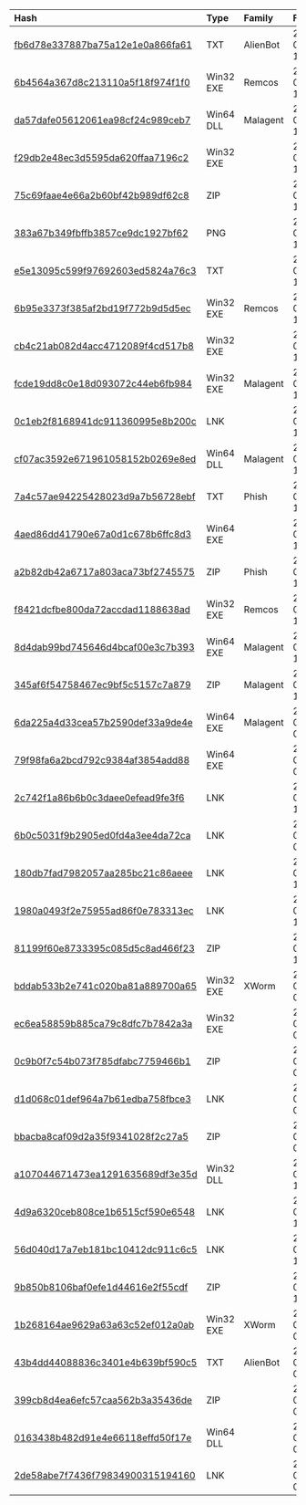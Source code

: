 |Hash|Type|Family|First_Seen|Name|
|:--|:--|:--|:--|:--|
|[fb6d78e337887ba75a12e1e0a866fa61](https://www.virustotal.com/gui/file/fb6d78e337887ba75a12e1e0a866fa61)|TXT|AlienBot|2024-04-07 11:45:20|C:\Users\user\AppData\Local\Temp\check.vbs|
|[6b4564a367d8c213110a5f18f974f1f0](https://www.virustotal.com/gui/file/6b4564a367d8c213110a5f18f974f1f0)|Win32 EXE|Remcos|2024-04-07 11:32:13|C:\Users\user\AppData\Local\Temp\ilrldops|
|[da57dafe05612061ea98cf24c989ceb7](https://www.virustotal.com/gui/file/da57dafe05612061ea98cf24c989ceb7)|Win64 DLL|Malagent|2024-04-07 11:31:07|WebView2Loader.dll|
|[f29db2e48ec3d5595da620ffaa7196c2](https://www.virustotal.com/gui/file/f29db2e48ec3d5595da620ffaa7196c2)|Win32 EXE||2024-04-07 11:29:24|Atom Browser|
|[75c69faae4e66a2b60bf42b989df62c8](https://www.virustotal.com/gui/file/75c69faae4e66a2b60bf42b989df62c8)|ZIP||2024-04-07 11:23:22| |
|[383a67b349fbffb3857ce9dc1927bf62](https://www.virustotal.com/gui/file/383a67b349fbffb3857ce9dc1927bf62)|PNG||2024-04-04 12:00:47|0dd3df6a06c052ab24ac6d78ceb523707c73b010f599b98fafddfb5a30a027f6|
|[e5e13095c599f97692603ed5824a76c3](https://www.virustotal.com/gui/file/e5e13095c599f97692603ed5824a76c3)|TXT||2024-04-04 11:57:10|check.vbs|
|[6b95e3373f385af2bd19f772b9d5d5ec](https://www.virustotal.com/gui/file/6b95e3373f385af2bd19f772b9d5d5ec)|Win32 EXE|Remcos|2024-04-04 11:45:04|C:\Users\user\AppData\Local\Temp\jnnlbcpdjth|
|[cb4c21ab082d4acc4712089f4cd517b8](https://www.virustotal.com/gui/file/cb4c21ab082d4acc4712089f4cd517b8)|Win32 EXE||2024-04-04 11:45:04|securitycheck.exe|
|[fcde19dd8c0e18d093072c44eb6fb984](https://www.virustotal.com/gui/file/fcde19dd8c0e18d093072c44eb6fb984)|Win32 EXE|Malagent|2024-04-04 11:45:03|ДВС ДД.exe|
|[0c1eb2f8168941dc911360995e8b200c](https://www.virustotal.com/gui/file/0c1eb2f8168941dc911360995e8b200c)|LNK||2024-04-04 11:28:14|Форма претензії.chm.lnk|
|[cf07ac3592e671961058152b0269e8ed](https://www.virustotal.com/gui/file/cf07ac3592e671961058152b0269e8ed)|Win64 DLL|Malagent|2024-04-04 10:50:14|msedge_elf_dll|
|[7a4c57ae94225428023d9a7b56728ebf](https://www.virustotal.com/gui/file/7a4c57ae94225428023d9a7b56728ebf)|TXT|Phish|2024-03-20 15:44:23|decryptvideo.vbs|
|[4aed86dd41790e67a0d1c678b6ffc8d3](https://www.virustotal.com/gui/file/4aed86dd41790e67a0d1c678b6ffc8d3)|Win64 EXE||2024-03-20 15:38:49|IMG4312.mp4|
|[a2b82db42a6717a803aca73bf2745575](https://www.virustotal.com/gui/file/a2b82db42a6717a803aca73bf2745575)|ZIP|Phish|2024-03-20 15:38:29|composition_6.zip|
|[f8421dcfbe800da72accdad1188638ad](https://www.virustotal.com/gui/file/f8421dcfbe800da72accdad1188638ad)|Win32 EXE|Remcos|2024-03-12 16:53:33|C:\Users\user\AppData\Local\Temp\bgfwyepoaqj|
|[8d4dab99bd745646d4bcaf00e3c7b393](https://www.virustotal.com/gui/file/8d4dab99bd745646d4bcaf00e3c7b393)|Win64 EXE|Malagent|2024-03-12 16:41:01|Password Generator|
|[345af6f54758467ec9bf5c5157c7a879](https://www.virustotal.com/gui/file/345af6f54758467ec9bf5c5157c7a879)|ZIP|Malagent|2024-03-12 16:39:55| |
|[6da225a4d33cea57b2590def33a9de4e](https://www.virustotal.com/gui/file/6da225a4d33cea57b2590def33a9de4e)|Win64 EXE|Malagent|2024-03-06 09:56:30|sigtop.exe|
|[79f98fa6a2bcd792c9384af3854add88](https://www.virustotal.com/gui/file/79f98fa6a2bcd792c9384af3854add88)|Win64 EXE||2020-08-20 06:49:44|tusc_windows_amd64.exe|
|[2c742f1a86b6b0c3daee0efead9fe3f6](https://www.virustotal.com/gui/file/2c742f1a86b6b0c3daee0efead9fe3f6)|LNK||2024-07-15 14:36:38|C:\Users\user\AppData\Local\Temp\lhbbgqv0.fuz\2011 [????? ?.?.].lnk|
|[6b0c5031f9b2905ed0fd4a3ee4da72ca](https://www.virustotal.com/gui/file/6b0c5031f9b2905ed0fd4a3ee4da72ca)|LNK||2024-07-05 09:38:35|C:\Users\user\AppData\Local\Temp\zdogluel.kq3\1994 [?????????? ?.?.].lnk|
|[180db7fad7982057aa285bc21c86aeee](https://www.virustotal.com/gui/file/180db7fad7982057aa285bc21c86aeee)|LNK||2024-07-01 14:27:53|C:\Users\user\AppData\Local\Temp\sc21tnsx.u0e\1995 [????? ?.?.].lnk|
|[1980a0493f2e75955ad86f0e783313ec](https://www.virustotal.com/gui/file/1980a0493f2e75955ad86f0e783313ec)|LNK||2024-06-19 17:09:07|Відомості про кредитора.dvs.lnk|
|[81199f60e8733395c085d5c8ad466f23](https://www.virustotal.com/gui/file/81199f60e8733395c085d5c8ad466f23)|ZIP||2024-06-19 17:08:36| |
|[bddab533b2e741c020ba81a889700a65](https://www.virustotal.com/gui/file/bddab533b2e741c020ba81a889700a65)|Win32 EXE|XWorm|2024-06-13 09:23:18|XClientKob.exe|
|[ec6ea58859b885ca79c8dfc7b7842a3a](https://www.virustotal.com/gui/file/ec6ea58859b885ca79c8dfc7b7842a3a)|Win32 EXE||2024-06-13 09:18:38|sud.exe|
|[0c9b0f7c54b073f785dfabc7759466b1](https://www.virustotal.com/gui/file/0c9b0f7c54b073f785dfabc7759466b1)|ZIP||2024-06-13 09:18:37|f8d79yuhjhlgdjlsjkf83da0pkg.zip|
|[d1d068c01def964a7b61edba758fbce3](https://www.virustotal.com/gui/file/d1d068c01def964a7b61edba758fbce3)|LNK||2024-06-13 09:14:45|Відомості про кредитора.dvs.lnk|
|[bbacba8caf09d2a35f9341028f2c27a5](https://www.virustotal.com/gui/file/bbacba8caf09d2a35f9341028f2c27a5)|ZIP||2024-06-13 09:14:24| |
|[a107044671473ea1291635689df3e35d](https://www.virustotal.com/gui/file/a107044671473ea1291635689df3e35d)|Win32 DLL||2024-06-06 13:02:34|vcl120.bpl|
|[4d9a6320ceb808ce1b6515cf590e6548](https://www.virustotal.com/gui/file/4d9a6320ceb808ce1b6515cf590e6548)|LNK||2024-06-06 12:57:44|zaborgovanist_berezen.docx.lnk|
|[56d040d17a7eb181bc10412dc911c6c5](https://www.virustotal.com/gui/file/56d040d17a7eb181bc10412dc911c6c5)|LNK||2024-06-06 12:57:44|zaborgovanist_luti.docx.lnk|
|[9b850b8106baf0efe1d44616e2f55cdf](https://www.virustotal.com/gui/file/9b850b8106baf0efe1d44616e2f55cdf)|ZIP||2024-06-06 12:57:25|dolg_Vatutina__56_102.zip|
|[1b268164ae9629a63a63c52ef012a0ab](https://www.virustotal.com/gui/file/1b268164ae9629a63a63c52ef012a0ab)|Win32 EXE|XWorm|2024-05-27 08:49:36|hum4434popa.exe|
|[43b4dd44088836c3401e4b639bf590c5](https://www.virustotal.com/gui/file/43b4dd44088836c3401e4b639bf590c5)|TXT|AlienBot|2024-05-27 08:49:36|C:\Users\user\AppData\Local\Temp\vmtcuv.vbs|
|[399cb8d4ea6efc57caa562b3a35436de](https://www.virustotal.com/gui/file/399cb8d4ea6efc57caa562b3a35436de)|ZIP||2024-05-27 08:45:50|C:\Users\user\AppData\Roaming\pkg.zip|
|[0163438b482d91e4e66118effd50f17e](https://www.virustotal.com/gui/file/0163438b482d91e4e66118effd50f17e)|Win64 DLL||2024-05-27 08:44:23|python310.dll|
|[2de58abe7f7436f79834900315194160](https://www.virustotal.com/gui/file/2de58abe7f7436f79834900315194160)|LNK||2024-05-27 08:41:07|NewCopy.xlsx.lnk.download|
